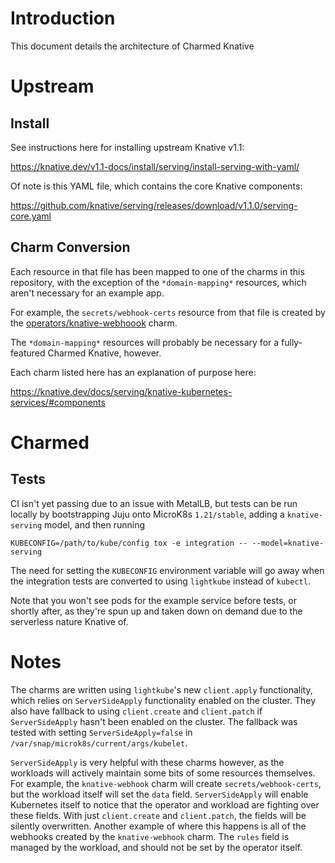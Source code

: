# Introduction

This document details the architecture of Charmed Knative

# Upstream

## Install

See instructions here for installing upstream Knative v1.1:

https://knative.dev/v1.1-docs/install/serving/install-serving-with-yaml/

Of note is this YAML file, which contains the core Knative components:

https://github.com/knative/serving/releases/download/v1.1.0/serving-core.yaml

## Charm Conversion

Each resource in that file has been mapped to one of the charms in this repository, with the
exception of the `*domain-mapping*` resources, which aren't necessary for an example app.

For example, the `secrets/webhook-certs` resource from that file is created by the
[operators/knative-webhoook][webhook] charm.

The `*domain-mapping*` resources will probably be necessary for a fully-featured Charmed Knative,
however.

[webhook]: operators/knative-webhook/src/webhooks.yaml.j2

Each charm listed here has an explanation of purpose here:

https://knative.dev/docs/serving/knative-kubernetes-services/#components

# Charmed

## Tests

CI isn't yet passing due to an issue with MetalLB, but tests can be run locally by bootstrapping
Juju onto MicroK8s `1.21/stable`, adding a `knative-serving` model, and then running

    KUBECONFIG=/path/to/kube/config tox -e integration -- --model=knative-serving

The need for setting the `KUBECONFIG` environment variable will go away when the integration tests
are converted to using `lightkube` instead of `kubectl`.

Note that you won't see pods for the example service before tests, or shortly after, as they're spun
up and taken down on demand due to the serverless nature Knative of.

# Notes

The charms are written using `lightkube`'s new `client.apply` functionality, which relies on
`ServerSideApply` functionality enabled on the cluster. They also have fallback to using
`client.create` and `client.patch` if `ServerSideApply` hasn't been enabled on the cluster. The
fallback was tested with setting `ServerSideApply=false` in
`/var/snap/microk8s/current/args/kubelet`.

`ServerSideApply` is very helpful with these charms however, as the workloads will actively maintain
some bits of some resources themselves. For example, the `knative-webhook` charm will create
`secrets/webhook-certs`, but the workload itself will set the `data` field. `ServerSideApply` will
enable Kubernetes itself to notice that the operator and workload are fighting over these fields.
With just `client.create` and `client.patch`, the fields will be silently overwritten. Another
example of where this happens is all of the webhooks created by the `knative-webhook` charm. The
`rules` field is managed by the workload, and should not be set by the operator itself.
